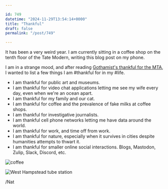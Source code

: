 ```yaml
---

id: 749
datetime: "2024-11-29T13:54:14+0000"
title: "Thankful"
draft: false
permalink: "/post/749"

---
```


It has been a very weird year. I am currently sitting in a coffee shop on the tenth floor of the Tate Modern, writing this blog post on my phone.

I am in a strange mood, and after reading [Gothamist's thankful for the MTA](https://gothamist.com/news/lets-give-thanks-to-nycs-troubled-transit-system), I wanted to list a few things I am #thankful for in my #life.


- I am thankful for public art and museums.
- I am thankful for video chat applications letting me see my wife every day, even when we're an ocean apart.
- I am thankful for my family and our cat.
- I am thankful for coffee and the prevalence of fake milks at coffee shops.
- I am thankful for investigative journalists.
- I am thankful cell phone networks letting me have data around the world.
- I am thankful for work, and time off from work.
- I am thankful for nature, especially when it survives in cities despite humanities attempts to thwart it.
- I am thankful for smaller online social interactions. Blogs, Mastodon, Zulip, Slack, Discord, etc.

![coffee](https://icco.imgix.net/photos/2024/0J1KNRENRQY06.jpg)

![West Hampstead tube station](https://icco.imgix.net/photos/2024/0J1KNV5MCQW1X.jpg)

/Nat
